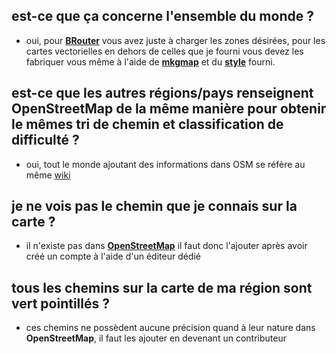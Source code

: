 ## est-ce que ça concerne l'ensemble du monde ?
- oui, pour [**BRouter**](https://github.com/Maproom/qmapshack/wiki/AdvSetup#brouter-setup) vous avez juste à charger les zones désirées, pour les cartes vectorielles en dehors de celles que je fourni vous devez les fabriquer vous même à l'aide de [**mkgmap**](https://www.mkgmap.org.uk/) et du [**style**](https://github.com/cricri-du-lauragais/QMapShack_enduro/tree/main/mkgmap/style/qmapshack) fourni.

## est-ce que les autres régions/pays renseignent OpenStreetMap de la même manière pour obtenir le mêmes tri de chemin et classification de difficulté ?
- oui, tout le monde ajoutant des informations dans OSM se réfère au même [wiki](https://wiki.openstreetmap.org/wiki/FR:%C3%89l%C3%A9ments_cartographiques)

## je ne vois pas le chemin que je connais sur la carte ?
- il n'existe pas dans [**OpenStreetMap**](https://www.openstreetmap.fr/contribuer/) il faut donc l'ajouter après avoir créé un compte à l'aide d'un éditeur dédié

## tous les chemins sur la carte de ma région sont vert pointillés ?
- ces chemins ne possèdent aucune précision quand à leur nature dans **OpenStreetMap**, il faut les ajouter en devenant un contributeur



